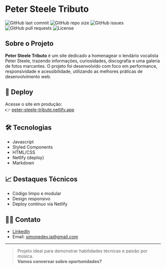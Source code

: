 # Peter Steele Tributo

![GitHub last commit](https://img.shields.io/github/last-commit/SimonePenido/Peter-Steele-Tributo)
![GitHub repo size](https://img.shields.io/github/repo-size/SimonePenido/Peter-Steele-Tributo)
![GitHub issues](https://img.shields.io/github/issues/SimonePenido/Peter-Steele-Tributo)
![GitHub pull requests](https://img.shields.io/github/issues-pr/SimonePenido/Peter-Steele-Tributo)
![License](https://img.shields.io/github/license/SimonePenido/Peter-Steele-Tributo)

## Sobre o Projeto

**Peter Steele Tributo** é um site dedicado a homenagear o lendário vocalista Peter Steele, trazendo informações, curiosidades, discografia e uma galeria de fotos marcantes. O projeto foi desenvolvido com foco em performance, responsividade e acessibilidade, utilizando as melhores práticas de desenvolvimento web.

## 🚀 Deploy

Acesse o site em produção:  
👉 [peter-steele-tribute.netlify.app](https://peter-steele-tribute.netlify.app)

## 🛠️ Tecnologias

- Javascript
- Styled Components
- HTML/CSS
- Netlify (deploy)
- Markdown

## 📈 Destaques Técnicos

- Código limpo e modular
- Design responsivo
- Deploy contínuo via Netlify

## 👨‍💻 Contato

- [LinkedIn](https://www.linkedin.com/in/simone-penido)
- Email: simonedev.ia@gmail.com

---

> Projeto ideal para demonstrar habilidades técnicas e paixão por música.  
> **Vamos conversar sobre oportunidades?**

